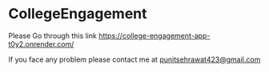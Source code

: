 # CollegeEngagement
Please Go through this link https://college-engagement-app-t0y2.onrender.com/

If you face any problem please contact me at punitsehrawat423@gmail.com
